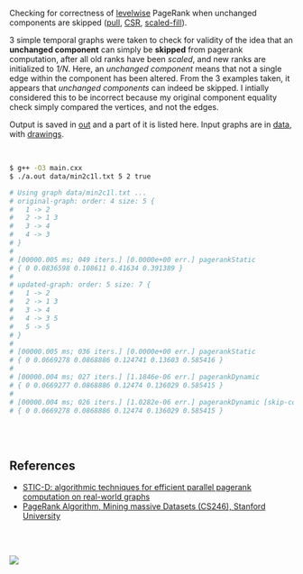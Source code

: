 Checking for correctness of [levelwise] PageRank when unchanged components are
skipped ([pull], [CSR], [scaled-fill]).

3 simple temporal graphs were taken to check for validity of the idea that an
**unchanged component** can simply be **skipped** from pagerank computation,
after all old ranks have been *scaled*, and new ranks are initialized to
*1/N*. Here, an *unchanged component* means that not a single edge within the
component has been altered. From the 3 examples taken, it appears that
*unchanged components* can indeed be skipped. I intially considered this to be
incorrect because my original component equality check simply compared the
vertices, and not the edges.

Output is saved in [out](out/) and a part of it is listed here. Input graphs
are in [data](data/), with [drawings](drawings/).

<br>

```bash
$ g++ -O3 main.cxx
$ ./a.out data/min2c1l.txt 5 2 true

# Using graph data/min2c1l.txt ...
# original-graph: order: 4 size: 5 {
#   1 -> 2
#   2 -> 1 3
#   3 -> 4
#   4 -> 3
# }
#
# [00000.005 ms; 049 iters.] [0.0000e+00 err.] pagerankStatic
# { 0 0.0836598 0.108611 0.41634 0.391389 }
#
# updated-graph: order: 5 size: 7 {
#   1 -> 2
#   2 -> 1 3
#   3 -> 4
#   4 -> 3 5
#   5 -> 5
# }
#
# [00000.005 ms; 036 iters.] [0.0000e+00 err.] pagerankStatic
# { 0 0.0669278 0.0868886 0.124741 0.13603 0.585416 }
#
# [00000.004 ms; 027 iters.] [1.1846e-06 err.] pagerankDynamic
# { 0 0.0669277 0.0868886 0.12474 0.136029 0.585415 }
#
# [00000.004 ms; 026 iters.] [1.0282e-06 err.] pagerankDynamic [skip-comp]
# { 0 0.0669278 0.0868886 0.12474 0.136029 0.585415 }
```

<br>
<br>


## References

- [STIC-D: algorithmic techniques for efficient parallel pagerank computation on real-world graphs][STIC-D algorithm]
- [PageRank Algorithm, Mining massive Datasets (CS246), Stanford University](http://snap.stanford.edu/class/cs246-videos-2019/lec9_190205-cs246-720.mp4)

<br>
<br>

[![](https://i.imgur.com/mJoiKnM.jpg)](https://www.youtube.com/watch?v=J3sfsP9W048)

[levelwise]: https://github.com/puzzlef/pagerank-monolithic-vs-levelwise
[pull]: https://github.com/puzzlef/pagerank-push-vs-pull
[CSR]: https://github.com/puzzlef/pagerank-class-vs-csr
[scaled-fill]: https://github.com/puzzlef/pagerank-dynamic-adjust-ranks
[STIC-D algorithm]: https://www.slideshare.net/SubhajitSahu/sticd-algorithmic-techniques-for-efficient-parallel-pagerank-computation-on-realworld-graphs
